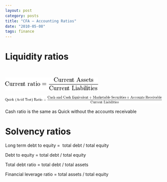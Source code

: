 ```yaml
---
layout: post
category: posts
title: "CFA – Accounting Ratios"
date: "2010-05-08"
tags: finance
---
```


# Liquidity ratios
 

![\mbox{Current ratio} = \frac {\mbox{Current Assets}} {\mbox{Current Liabilities}}](images/7c13dea39b40168c4fac5208d83f6f73.png)


![\mbox{Quick (Acid Test) Ratio} = {\mbox{Cash and Cash Equivalent} + \mbox{Marketable Securities} + \mbox{Accounts Receivable}\over \mbox{Current Liabilities}}](images/fcda4b9d4dc44a8ba4d194b8dbc12fd9.png)

Cash ratio is the same as Quick without the accounts receivable

# Solvency ratios

Long term debt to equity =  total debt / total equity

Debt to equity = total debt / total equity

Total debt ratio = total debt / total assets


Financial leverage ratio = total assets / total equity
